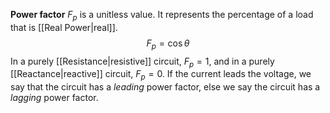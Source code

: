 **Power factor** $F_{p}$ is a unitless value. It represents the percentage of a load that is [[Real Power|real]]. 
$$
F_{p}=\cos \theta
$$
In a purely [[Resistance|resistive]] circuit, $F_{p}=1$, and in a purely [[Reactance|reactive]] circuit, $F_{p}=0$. If the current leads the voltage, we say that the circuit has a *leading* power factor, else we say the circuit has a *lagging* power factor.